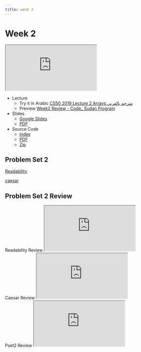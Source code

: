 ```yaml
---
title: week 2
---
```


# Week 2

<iframe src="https://www.youtube.com/embed/8PrOp9t0PyQ"></iframe>


- Lecture
  - Try it in Arabic
    [CS50 2019 Lecture 2 Arrays مترجم بالعربي](https://www.youtube.com/embed/dOucn3BPfZ8)
  - Preview
     [Week2 Review - Code_ Sudan Program](https://www.youtube.com/embed/F-qbaeSJHAE)
- Slides
  - <a href="https://docs.google.com/presentation/d/1BPOm4VNOmlOLKzwOHPYR3FXEXLiJbOW3MSKdp1wMNnk/edit?usp=sharing">Google Slides</a>
  - <a href="https://cdn.cs50.net/2019/fall/lectures/2/lecture2.pdf">PDF</a>
- Source Code
  - <a href="https://cdn.cs50.net/2019/fall/lectures/2/src2/">Index</a>
  - <a href="https://cdn.cs50.net/2019/fall/lectures/2/src2.pdf">PDF</a>
  - <a href="https://cdn.cs50.net/2019/fall/lectures/2/src2.zip">Zip</a>

## Problem Set 2

[Readability](https://lab.cs50.io/code-sudan/labs/main/pset2/Readability/)

[caesar](https://lab.cs50.io/code-sudan/labs/main/pset2/caesar/)


## Problem Set 2 Review 
<div class="box" >Readability Review  <iframe src="https://www.youtube.com/embed/Eqx6_oVKADE"></iframe></div>
<div class="box" >Caesar Review  <iframe src="https://www.youtube.com/embed/3BcjXzNlT0w"></iframe></div>
<div class="box" >Pset2 Review  <iframe src="https://www.youtube.com/embed/lRv8yGsIODU"></iframe></div>


